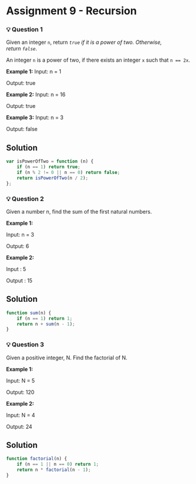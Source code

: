 # **Assignment 9 - Recursion**

### 💡 **Question 1**

Given an integer `n`, return *`true` if it is a power of two. Otherwise, return `false`*.

An integer `n` is a power of two, if there exists an integer `x` such that `n == 2x`.

**Example 1:**
Input: n = 1

Output: true

**Example 2:**
Input: n = 16

Output: true

**Example 3:**
Input: n = 3

Output: false

## Solution

```javascript
var isPowerOfTwo = function (n) {
	if (n == 1) return true;
	if (n % 2 != 0 || n == 0) return false;
	return isPowerOfTwo(n / 2);
};
```

### 💡 **Question 2**

Given a number n, find the sum of the first natural numbers.

**Example 1:**

Input: n = 3

Output: 6

**Example 2:**

Input : 5

Output : 15

## Solution

```javascript
function sum(n) {
	if (n == 1) return 1;
	return n + sum(n - 1);
}
```

### 💡 **Question 3**

Given a positive integer, N. Find the factorial of N.

**Example 1:**

Input: N = 5

Output: 120

**Example 2:**

Input: N = 4

Output: 24

## Solution

```javascript
function factorial(n) {
	if (n == 1 || n == 0) return 1;
	return n * factorial(n - 1);
}
```
